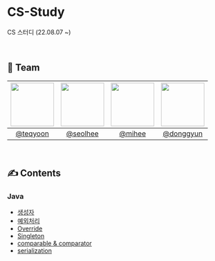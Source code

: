 # CS-Study
CS 스터디 (22.08.07 ~)

</br>

<h2>🤝 Team</h2>

| <img src="https://avatars.githubusercontent.com/u/45059797?v=4" width="100"> | <img src="https://avatars.githubusercontent.com/u/59721896?v=4" width="100"> | <img src="https://avatars.githubusercontent.com/u/44748142?v=4" width="100"> | <img src="https://avatars.githubusercontent.com/u/64126100?v=4" width="100"> |
| :--------------------------------------------------------------------------: | :--------------------------------------------------------------------------: | :--------------------------------------------------------------------------: | :--------------------------------------------------------------------------: |
|                   [@teqyoon](https://github.com/thomazkwon)                   |                [@seolhee](https://github.com/seolhee2750)                |                   [@mihee](https://github.com/PMH2906)                   |                   [@donggyun](https://github.com/YoonDongGyun)                   |

</br>

<h2>✍️ Contents</h2>

<h3>Java</h3>

+ [생성자](https://github.com/SSAFY8-Study/Java-Study/blob/main/%EC%83%9D%EC%84%B1%EC%9E%90.md)
+ [예외처리](https://github.com/SSAFY8-Study/Java-Study/blob/main/%EC%98%88%EC%99%B8%EC%B2%98%EB%A6%AC.md)
+ [Override](https://github.com/SSAFY8-Study/Java-Study/blob/main/Override_Singleton.md)
+ [Singleton](https://github.com/SSAFY8-Study/Java-Study/blob/main/Override_Singleton.md)
+ [comparable & comparator](https://github.com/SSAFY8-Study/Java-Study/blob/main/Comparable%EC%99%80%20Comparator.md)
+ [serialization](https://github.com/SSAFY8-Study/Java-Study/blob/main/Serialization.md)

<!--<h3>DB</h3>-->
